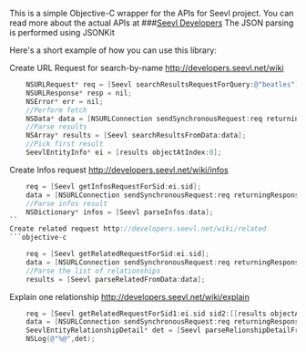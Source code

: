 This is a simple Objective-C wrapper for the APIs for Seevl project. You can read more about the actual APIs at ###[Seevl Developers](http://developers.seevl.net/)
The JSON parsing is performed using JSONKit

Here's a short example of how you can use this library:

Create URL Request for search-by-name http://developers.seevl.net/wiki
```objective-c
    NSURLRequest* req = [Seevl searchResultsRequestForQuery:@"beatles"];
    NSURLResponse* resp = nil;
    NSError* err = nil;
    //Perform fetch
    NSData* data = [NSURLConnection sendSynchronousRequest:req returningResponse:&resp error:&err];
    //Parse results
    NSArray* results = [Seevl searchResultsFromData:data];
    //Pick first result
    SeevlEntityInfo* ei = [results objectAtIndex:0];
```    
Create Infos request http://developers.seevl.net/wiki/infos
```objective-c
    req = [Seevl getInfosRequestForSid:ei.sid];
    data = [NSURLConnection sendSynchronousRequest:req returningResponse:&resp error:&err];
    //Parse infos result
    NSDictionary* infos = [Seevl parseInfos:data];
``    
Create related request http://developers.seevl.net/wiki/related
```objective-c

    req = [Seevl getRelatedRequestForSid:ei.sid];
    data = [NSURLConnection sendSynchronousRequest:req returningResponse:&resp error:&err];
    //Parse the list of relationships
    results = [Seevl parseRelatedFromData:data];
```    
Explain one relationship http://developers.seevl.net/wiki/explain
```objective-c
    req = [Seevl getRelatedRequestForSid1:ei.sid sid2:[[results objectAtIndex:0] sid]];
    data = [NSURLConnection sendSynchronousRequest:req returningResponse:&resp error:&err];
    SeevlEntityRelationshipDetail* det = [Seevl parseRelionshipDetailFromData:data];
    NSLog(@"%@",det);
```    
